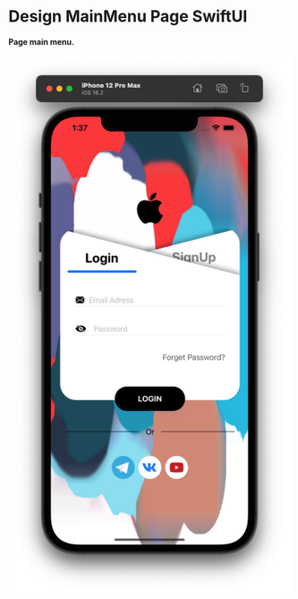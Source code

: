 # Design MainMenu Page SwiftUI

#### Page main menu.

<p align="center">
  <img src="https://github.com/AlexMagdebyr/LoginPageSwiftUI/blob/main/resources/screen.png">

